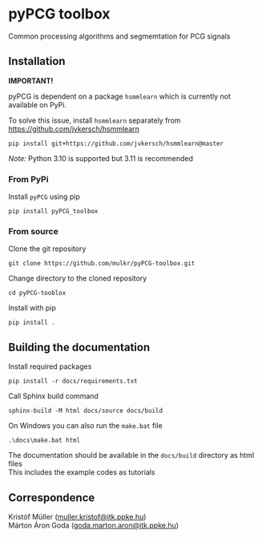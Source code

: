 # pyPCG toolbox
Common processing algorithms and segmemtation for PCG signals

## Installation
**IMPORTANT!**

pyPCG is dependent on a package `hsmmlearn` which is currently not available on PyPi.

To solve this issue, install `hsmmlearn` separately from https://github.com/jvkersch/hsmmlearn
```
pip install git+https://github.com/jvkersch/hsmmlearn@master
```
*Note:* Python 3.10 is supported but 3.11 is recommended

### From PyPi
Install `pyPCG` using pip

```
pip install pyPCG_toolbox
```

### From source
Clone the git repository
```
git clone https://github.com/mulkr/pyPCG-toolbox.git
```
Change directory to the cloned repository
```
cd pyPCG-tooblox
```
Install with pip
```
pip install .
```

## Building the documentation
Install required packages
```
pip install -r docs/requirements.txt
```
Call Sphinx build command
```
sphinx-build -M html docs/source docs/build
```
On Windows you can also run the `make.bat` file
```
.\docs\make.bat html
```

The documentation should be available in the `docs/build` directory as html files<br>
This includes the example codes as tutorials

## Correspondence
Kristóf Müller (muller.kristof@itk.ppke.hu)<br>
Márton Áron Goda (goda.marton.aron@itk.ppke.hu)